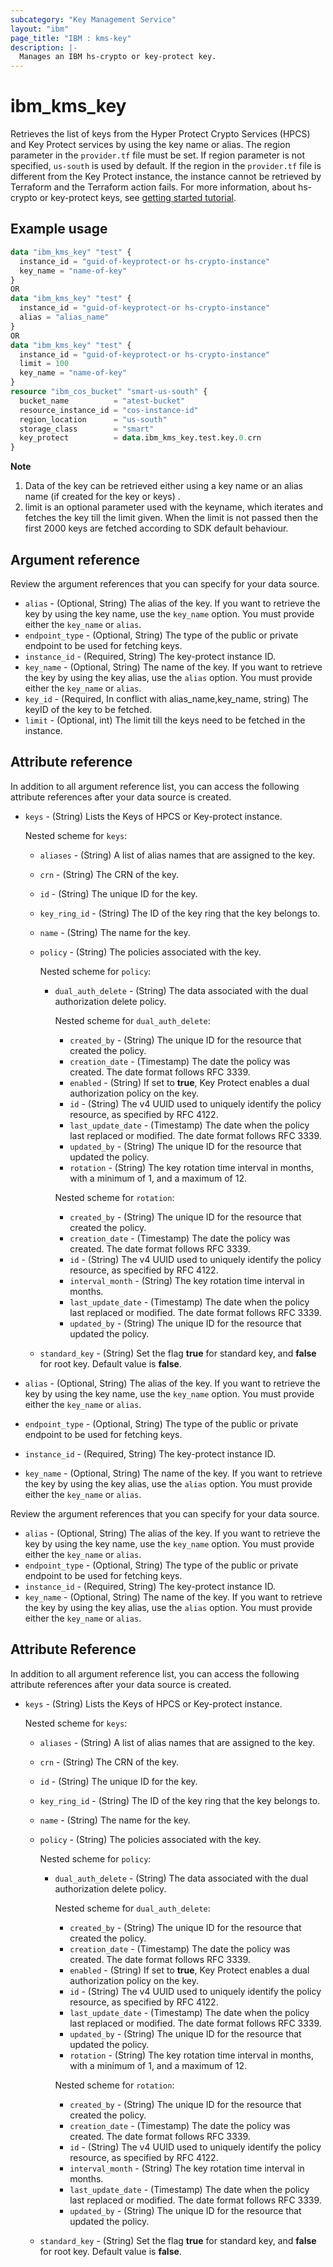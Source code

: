 ```yaml
---
subcategory: "Key Management Service"
layout: "ibm"
page_title: "IBM : kms-key"
description: |-
  Manages an IBM hs-crypto or key-protect key.
---
```


# ibm_kms_key
Retrieves the list of keys from the Hyper Protect Crypto Services (HPCS) and Key Protect services by using the key name or alias. The region parameter in the `provider.tf` file must be set. If region parameter is not specified, `us-south` is used by default. If the region in the `provider.tf` file is different from the Key Protect instance, the instance cannot be retrieved by  Terraform and the  Terraform action fails. For more information, about hs-crypto or key-protect keys, see [getting started tutorial](https://cloud.ibm.com/docs/key-protect?topic=key-protect-getting-started-tutorial).

## Example usage

```terraform
data "ibm_kms_key" "test" {
  instance_id = "guid-of-keyprotect-or hs-crypto-instance"
  key_name = "name-of-key"
}
OR
data "ibm_kms_key" "test" {
  instance_id = "guid-of-keyprotect-or hs-crypto-instance"
  alias = "alias_name"
}
OR
data "ibm_kms_key" "test" {
  instance_id = "guid-of-keyprotect-or hs-crypto-instance"
  limit = 100
  key_name = "name-of-key"
}
resource "ibm_cos_bucket" "smart-us-south" {
  bucket_name          = "atest-bucket"
  resource_instance_id = "cos-instance-id"
  region_location      = "us-south"
  storage_class        = "smart"
  key_protect          = data.ibm_kms_key.test.key.0.crn
}
```

**Note**

1) Data of the key can be retrieved either using a key name or an alias name (if created for the key or keys) .
2) limit is an optional parameter used with the keyname, which iterates and fetches the key till the limit given. When the limit is not passed then the first 2000 keys are fetched according to SDK default behaviour. 

## Argument reference
Review the argument references that you can specify for your data source.  

- `alias` - (Optional, String) The alias of the key. If you want to retrieve the key by using the key name, use the `key_name` option. You must provide either the `key_name` or `alias`.
- `endpoint_type` - (Optional, String) The type of the public or private endpoint to be used for fetching keys.
- `instance_id` - (Required, String) The key-protect instance ID.
- `key_name` - (Optional, String) The name of the key. If you want to retrieve the key by using the key alias, use the `alias` option. You must provide either the `key_name` or `alias`.
- `key_id` - (Required, In conflict with alias_name,key_name, string) The keyID of the key to be fetched.
- `limit` - (Optional, int) The limit till the keys need to be fetched in the instance.

## Attribute reference
In addition to all argument reference list, you can access the following attribute references after your data source is created.

- `keys` - (String) Lists the Keys of HPCS or Key-protect instance.

  Nested scheme for `keys`:
  - `aliases` - (String) A list of alias names that are assigned to the key.
  - `crn` - (String) The CRN of the key.
  - `id` - (String) The unique ID for the key.
  - `key_ring_id` - (String) The ID of the key ring that the key belongs to.
  - `name` - (String) The name for the key.
  - `policy` - (String) The policies associated with the key.

    Nested scheme for `policy`:
    - `dual_auth_delete` - (String) The data associated with the dual authorization delete policy.

      Nested scheme for `dual_auth_delete`:
      - `created_by` - (String) The unique ID for the resource that created the policy.
      - `creation_date` - (Timestamp) The date the policy was created. The date format follows RFC 3339.
      - `enabled` - (String) If set to **true**, Key Protect enables a dual authorization policy on the key.
      - `id` - (String) The v4 UUID used to uniquely identify the policy resource, as specified by RFC 4122.
      - `last_update_date` - (Timestamp)  The date when the policy last replaced or modified. The date format follows RFC 3339.
      - `updated_by` - (String) The unique ID for the resource that updated the policy.
      - `rotation` - (String) The key rotation time interval in months, with a minimum of 1, and a maximum of 12.

      Nested scheme for `rotation`:
      - `created_by` - (String) The unique ID for the resource that created the policy.
      - `creation_date` - (Timestamp) The date the policy was created. The date format follows RFC 3339.
      - `id` - (String) The v4 UUID used to uniquely identify the policy resource, as specified by RFC 4122.
      - `interval_month` - (String) The key rotation time interval in months.
      - `last_update_date` - (Timestamp)  The date when the policy last replaced or modified. The date format follows RFC 3339.
      - `updated_by` - (String) The unique ID for the resource that updated the policy.
   - `standard_key` - (String) Set the flag **true** for standard key, and **false** for root key. Default value is **false**.








- `alias` - (Optional, String) The alias of the key. If you want to retrieve the key by using the key name, use the `key_name` option. You must provide either the `key_name` or `alias`.
- `endpoint_type` - (Optional, String) The type of the public or private endpoint to be used for fetching keys.
- `instance_id` - (Required, String) The key-protect instance ID.
- `key_name` - (Optional, String) The name of the key. If you want to retrieve the key by using the key alias, use the `alias` option. You must provide either the `key_name` or `alias`.


Review the argument references that you can specify for your data source. 


- `alias` - (Optional, String) The alias of the key. If you want to retrieve the key by using the key name, use the `key_name` option. You must provide either the `key_name` or `alias`.
- `endpoint_type` - (Optional, String) The type of the public or private endpoint to be used for fetching keys.
- `instance_id` - (Required, String) The key-protect instance ID.
- `key_name` - (Optional, String) The name of the key. If you want to retrieve the key by using the key alias, use the `alias` option. You must provide either the `key_name` or `alias`.


## Attribute Reference
In addition to all argument reference list, you can access the following attribute references after your data source is created.

- `keys` - (String) Lists the Keys of HPCS or Key-protect instance.

  Nested scheme for `keys`:
  - `aliases` - (String) A list of alias names that are assigned to the key.
  - `crn` - (String) The CRN of the key.
  - `id` - (String) The unique ID for the key.
  - `key_ring_id` - (String) The ID of the key ring that the key belongs to.
  - `name` - (String) The name for the key.
  - `policy` - (String) The policies associated with the key.

    Nested scheme for `policy`:
    - `dual_auth_delete` - (String) The data associated with the dual authorization delete policy.


      Nested scheme for `dual_auth_delete`:
      - `created_by` - (String) The unique ID for the resource that created the policy.
      - `creation_date` - (Timestamp) The date the policy was created. The date format follows RFC 3339.
      - `enabled` - (String) If set to **true**, Key Protect enables a dual authorization policy on the key.
      - `id` - (String) The v4 UUID used to uniquely identify the policy resource, as specified by RFC 4122.
      - `last_update_date` - (Timestamp)  The date when the policy last replaced or modified. The date format follows RFC 3339.
      - `updated_by` - (String) The unique ID for the resource that updated the policy.
      - `rotation` - (String) The key rotation time interval in months, with a minimum of 1, and a maximum of 12.

      Nested scheme for `rotation`:
      - `created_by` - (String) The unique ID for the resource that created the policy.
      - `creation_date` - (Timestamp) The date the policy was created. The date format follows RFC 3339.
      - `id` - (String) The v4 UUID used to uniquely identify the policy resource, as specified by RFC 4122.
      - `interval_month` - (String) The key rotation time interval in months.
      - `last_update_date` - (Timestamp)  The date when the policy last replaced or modified. The date format follows RFC 3339.
      - `updated_by` - (String) The unique ID for the resource that updated the policy.
   - `standard_key` - (String) Set the flag **true** for standard key, and **false** for root key. Default value is **false**.
